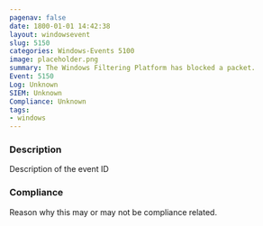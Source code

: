 ```yaml
---
pagenav: false
date: 1800-01-01 14:42:38
layout: windowsevent
slug: 5150
categories: Windows-Events 5100
image: placeholder.png
summary: The Windows Filtering Platform has blocked a packet.
Event: 5150
Log: Unknown
SIEM: Unknown
Compliance: Unknown
tags:
- windows
---
```


### Description

Description of the event ID

### Compliance

Reason why this may or may not be compliance related.
